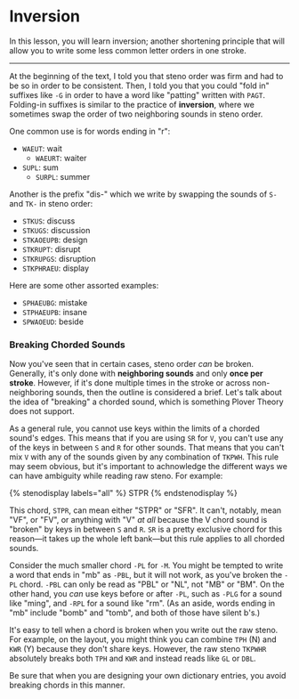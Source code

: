 # Inversion

In this lesson, you will learn inversion; another shortening principle that will allow you to write some less common letter orders in one stroke.

----

At the beginning of the text, I told you that steno order was firm and had to be so in order to be consistent. Then, I told you that you could "fold in" suffixes like `-G` in order to have a word like "patting" written with `PAGT`. Folding-in suffixes is similar to the practice of **inversion**, where we sometimes swap the order of two neighboring sounds in steno order.

One common use is for words ending in "r":

- `WAEUT`: wait
  - `WAEURT`: waiter
- `SUPL`: sum
  - `SURPL`: summer

Another is the prefix "dis-" which we write by swapping the sounds of `S-` and `TK-` in steno order:

- `STKUS`: discuss
- `STKUGS`: discussion
- `STKAOEUPB`: design
- `STKRUPT`: disrupt
- `STKRUPGS`: disruption
- `STKPHRAEU`: display

Here are some other assorted examples:

- `SPHAEUBG`: mistake
- `STPHAEUPB`: insane
- `SPWAOEUD`: beside

### Breaking Chorded Sounds

Now you've seen that in certain cases, steno order *can* be broken. Generally, it's only done with **neighboring sounds** and only **once per stroke**. However, if it's done multiple times in the stroke or across non-neighboring sounds, then the outline is considered a brief. Let's talk about the idea of "breaking" a chorded sound, which is something Plover Theory does not support.

As a general rule, you cannot use keys within the limits of a chorded sound's edges. This means that if you are using `SR` for `V`, you can't use any of the keys in between `S` and `R` for other sounds. That means that you can't mix `V` with any of the sounds given by any combination of `TKPWH`. This rule may seem obvious, but it's important to achnowledge the different ways we can have ambiguity while reading raw steno. For example:

{% stenodisplay labels="all" %}
STPR
{% endstenodisplay %}

This chord, `STPR`, can mean either "STPR" or "SFR". It can't, notably, mean "VF", or "FV", or anything with "V" *at all* because the V chord sound is "broken" by keys in between `S` and `R`. `SR` is a pretty exclusive chord for this reason—it takes up the whole left bank—but this rule applies to all chorded sounds.

Consider the much smaller chord `-PL` for `-M`. You might be tempted to write a word that ends in "mb" as `-PBL`, but it will not work, as you've broken the `-PL` chord. `-PBL` can only be read as "PBL" or "NL", not "MB" or "BM". On the other hand, you *can* use keys before or after `-PL`, such as `-PLG` for a sound like "ming", and `-RPL` for a sound like "rm". (As an aside, words ending in "mb" include "bomb" and "tomb", and both of those have silent b's.)

It's easy to tell when a chord is broken when you write out the raw steno. For example, on the layout, you might think you can combine `TPH` (N) and `KWR` (Y) because they don't share keys. However, the raw steno `TKPWHR` absolutely breaks both `TPH` and `KWR` and instead reads like `GL` or `DBL`.

Be sure that when you are designing your own dictionary entries, you avoid breaking chords in this manner.
